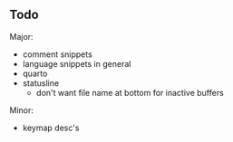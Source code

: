 
## Todo

Major:

- comment snippets
- language snippets in general
- quarto
- statusline
    - don't want file name at bottom for inactive buffers


Minor:

- keymap desc's

